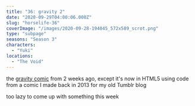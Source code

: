 ```yaml
---
title: "36: gravity 2"
date: "2020-09-29T04:00:06.000Z"
slug: "horselife-36"
coverImage: "/images/2020-09-28-194045_572x589_scrot.png"
type: "subpage"
seasons: "Season 3"
characters:
  - "Yuki"
locations:
  - "The Void"
---
```


the [gravity comic](/comic/horselife-34/) from 2 weeks ago, except it's now in HTML5 using code from a comic I made back in 2013 for my old Tumblr blog

too lazy to come up with something this week
